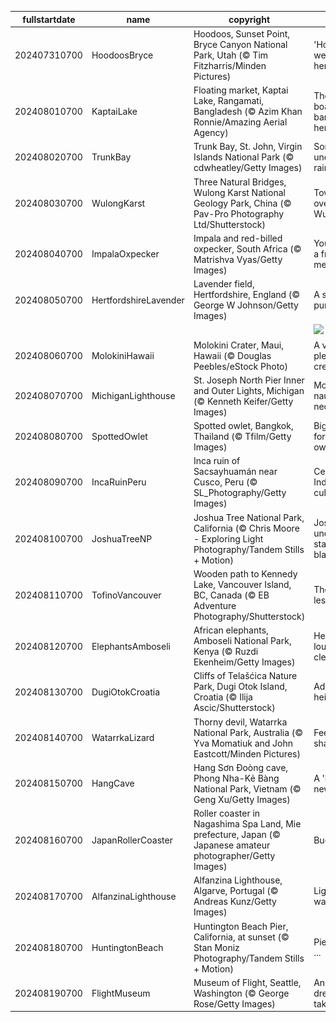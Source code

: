 |fullstartdate|name|copyright|title|image|
|--|--|--|--|--|
202407310700|HoodoosBryce|Hoodoos, Sunset Point, Bryce Canyon National Park, Utah (© Tim Fitzharris/Minden Pictures)|'Hoodoo' we have here?|![](/en-US/2024/08/202407310700HoodoosBryce.jpg)|
202408010700|KaptaiLake|Floating market, Kaptai Lake, Rangamati, Bangladesh (© Azim Khan Ronnie/Amazing Aerial Agency)|There's a boatload of bargains here|![](/en-US/2024/08/202408010700KaptaiLake.jpg)|
202408020700|TrunkBay|Trunk Bay, St. John, Virgin Islands National Park (© cdwheatley/Getty Images)|Somewhere under the rainbow|![](/en-US/2024/08/202408020700TrunkBay.jpg)|
202408030700|WulongKarst|Three Natural Bridges, Wulong Karst National Geology Park, China (© Pav-Pro Photography Ltd/Shutterstock)|Towering over Wulong|![](/en-US/2024/08/202408030700WulongKarst.jpg)|
202408040700|ImpalaOxpecker|Impala and red-billed oxpecker, South Africa (© Matrishva Vyas/Getty Images)|You've got a friend in me|![](/en-US/2024/08/202408040700ImpalaOxpecker.jpg)|
202408050700|HertfordshireLavender|Lavender field, Hertfordshire, England (© George W Johnson/Getty Images)|A sea of purple|![](/en-US/2024/08/202408050700HertfordshireLavender.jpg)|
||||![](/en-US/2024/08/.jpg)|
202408060700|MolokiniHawaii|Molokini Crater, Maui, Hawaii (© Douglas Peebles/eStock Photo)|A very pleasant crescent|![](/en-US/2024/08/202408060700MolokiniHawaii.jpg)|
202408070700|MichiganLighthouse|St. Joseph North Pier Inner and Outer Lights, Michigan (© Kenneth Keifer/Getty Images)|More than nautical necessity|![](/en-US/2024/08/202408070700MichiganLighthouse.jpg)|
202408080700|SpottedOwlet|Spotted owlet, Bangkok, Thailand (© Tfilm/Getty Images)|Big stare for a little owl|![](/en-US/2024/08/202408080700SpottedOwlet.jpg)|
202408090700|IncaRuinPeru|Inca ruin of Sacsayhuamán near Cusco, Peru (© SL_Photography/Getty Images)|Celebrating Indigenous culture|![](/en-US/2024/08/202408090700IncaRuinPeru.jpg)|
202408100700|JoshuaTreeNP|Joshua Tree National Park, California (© Chris Moore - Exploring Light Photography/Tandem Stills + Motion)|Joshua under a starry blanket|![](/en-US/2024/08/202408100700JoshuaTreeNP.jpg)|
202408110700|TofinoVancouver|Wooden path to Kennedy Lake, Vancouver Island, BC, Canada (© EB Adventure Photography/Shutterstock)|The path less taken|![](/en-US/2024/08/202408110700TofinoVancouver.jpg)|
202408120700|ElephantsAmboseli|African elephants, Amboseli National Park, Kenya (© Ruzdi Ekenheim/Getty Images)|Herd you loud and clear|![](/en-US/2024/08/202408120700ElephantsAmboseli.jpg)|
202408130700|DugiOtokCroatia|Cliffs of Telašćica Nature Park, Dugi Otok Island, Croatia (© Ilija Ascic/Shutterstock)|Adriatic heights|![](/en-US/2024/08/202408130700DugiOtokCroatia.jpg)|
202408140700|WatarrkaLizard|Thorny devil, Watarrka National Park, Australia (© Yva Momatiuk and John Eastcott/Minden Pictures)|Feeling sharp today|![](/en-US/2024/08/202408140700WatarrkaLizard.jpg)|
202408150700|HangCave|Hang Sơn Đoòng cave, Phong Nha-Kẻ Bàng National Park, Vietnam (© Geng Xu/Getty Images)|A 'hole' new world|![](/en-US/2024/08/202408150700HangCave.jpg)|
202408160700|JapanRollerCoaster|Roller coaster in Nagashima Spa Land, Mie prefecture, Japan (© Japanese amateur photographer/Getty Images)|Buckle up!|![](/en-US/2024/08/202408160700JapanRollerCoaster.jpg)|
202408170700|AlfanzinaLighthouse|Alfanzina Lighthouse, Algarve, Portugal (© Andreas Kunz/Getty Images)|Light the way|![](/en-US/2024/08/202408170700AlfanzinaLighthouse.jpg)|
202408180700|HuntingtonBeach|Huntington Beach Pier, California, at sunset (© Stan Moniz Photography/Tandem Stills + Motion)|Pier today ...|![](/en-US/2024/08/202408180700HuntingtonBeach.jpg)|
202408190700|FlightMuseum|Museum of Flight, Seattle, Washington (© George Rose/Getty Images)|An old dream takes flight|![](/en-US/2024/08/202408190700FlightMuseum.jpg)|
